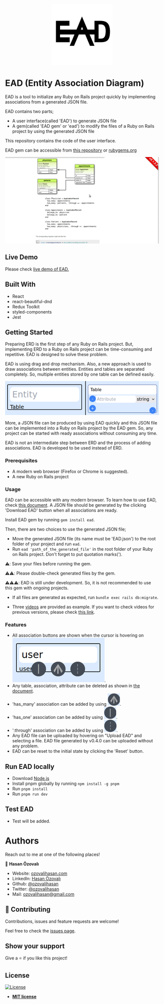 <p align="center">
  <img src="./documents/images/ead-logo.svg" alt="EAD Logo"/>
</p>

# EAD (Entity Association Diagram)

EAD is a tool to initialize any Ruby on Rails project quickly by implementing associations from a generated JSON file.

EAD contains two parts;

- A user interface(called 'EAD') to generate JSON file
- A gem(called 'EAD gem' or 'ead') to modify the files of a Ruby on Rails project by using the generated JSON file

This repository contains the code of the user interface.

EAD gem can be accessible from [this repository](https://github.com/ozovalihasan/ead-g) or [rubygems.org](https://rubygems.org/gems/ead) 

![project-gif](./documents/images/project.gif)

## Live Demo

Please check [live demo of EAD.](https://ead.ozovalihasan.com/)

## Built With

- React
- react-beautiful-dnd
- Redux Toolkit
- styled-components
- Jest

## Getting Started

Preparing ERD is the first step of any Ruby on Rails project. But, implementing ERD to a Ruby on Rails project can be time-consuming and repetitive. EAD is designed to solve these problem. 

EAD is using drag and drop mechanism. Also, a new approach is used to draw associations between entities. Entities and tables are separated completely. So, multiple entities stored by one table can be defined easily.

![entity and table](./documents/images/entity-table.png)

More, a JSON file can be produced by using EAD quickly and this JSON file can be implemented into a Ruby on Rails project by the EAD gem. So, any project can be started with ready associations without consuming any time.

EAD is not an intermediate step between ERD and the process of adding associations. EAD is developed to be used instead of ERD.
### Prerequisites

- A modern web browser (Firefox or Chrome is suggested).
- A new Ruby on Rails project

### Usage

EAD can be accessible with any modern browser. To learn how to use EAD, check [this document](./documents/how-to-use.md). A JSON file should be generated by the clicking 'Download EAD' button when all associations are ready. 

Install EAD gem by running `gem install ead`.

Then, there are two choices to use the generated JSON file;
- Move the generated JSON file (its name must be 'EAD.json') to the root folder of your project and run `ead`. 
- Run `ead 'path_of_the_generated_file'` in the root folder of your Ruby on Rails project. Don't forget to put quotation marks(').

⚠️: Save your files before running the gem.

⚠️⚠️: Please double-check generated files by the gem.

⚠️⚠️⚠️: EAD is still under development. So, it is not recommended to use this gem with ongoing projects. 


- If all files are generated as expected, run `bundle exec rails db:migrate`.

- Three [videos](https://drive.google.com/drive/folders/1PrS0zW3H-ZKMjhHDAXTN2vRz-flhLDdE?usp=sharing) are provided as example. If you want to check videos for previous versions, please check [this link](https://drive.google.com/drive/folders/1PrS0zW3H-ZKMjhHDAXTN2vRz-flhLDdE?usp=sharing).
### Features

- All association buttons are shown when the cursor is hovering on ![an entity](./documents/images/association-buttons.png).
- Any table, association, attribute can be deleted as shown in [the document](./documents/how-to-use.md#How-to-add-and-delete-tables-and-their-attributes).
- 'has_many' association can be added by using ![has_many](./documents/images/has_many.png).
- 'has_one' association can be added by using ![has_one](./documents/images/has_one.png).
- ':through' association can be added by using ![through](./documents/images/through.png).
- Any EAD file can be uploaded by hovering on "Upload EAD" and selecting a file. EAD file generated by v0.4.0 can be uploaded without any problem.
- EAD can be reset to the initial state by clicking the 'Reset' button.

## Run EAD locally

- Download [Node.js](https://nodejs.org/en/download/)
- Install pnpm globally by running `npm install -g pnpm`
- Run `pnpm install`
- Run `pnpm run dev`

## Test EAD

- Test will be added.
# Authors

Reach out to me at one of the following places!

👤 **Hasan Özovalı**

- Website: [ozovalihasan.com](https://www.ozovalihasan.com/)
- LinkedIn: [Hasan Özovalı](https://www.linkedin.com/in/hasan-ozovali/)
- Github: [@ozovalihasan](https://github.com/ozovalihasan)
- Twitter: [@ozovalihasan](https://twitter.com/ozovalihasan)
- Mail: [ozovalihasan@gmail.com](mailto:ozovalihasan@gmail.com)


## 🤝 Contributing

Contributions, issues and feature requests are welcome! 

Feel free to check the [issues page](https://github.com/ozovalihasan/ead/issues).

## Show your support

Give a ⭐️ if you like this project!

## License

[![License](http://img.shields.io/:license-mit-blue.svg?style=flat-square)](http://badges.mit-license.org)

- **[MIT license](http://opensource.org/licenses/mit-license.php)**
 